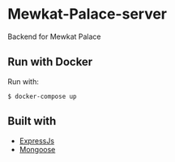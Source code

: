 # Mewkat-Palace-server
Backend for Mewkat Palace

## Run with Docker

Run with:
```
$ docker-compose up
```

## Built with
- [ExpressJs](https://expressjs.com/it/)
- [Mongoose](https://mongoosejs.com/)
